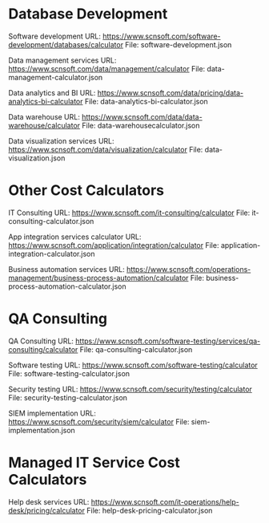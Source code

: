 Database Development
=============================
Software development
URL: https://www.scnsoft.com/software-development/databases/calculator
File: software-development.json

Data management services
URL: https://www.scnsoft.com/data/management/calculator
File: data-management-calculator.json

Data analytics and BI
URL: https://www.scnsoft.com/data/pricing/data-analytics-bi-calculator
File: data-analytics-bi-calculator.json

Data warehouse
URL: https://www.scnsoft.com/data/data-warehouse/calculator
File: data-warehousecalculator.json

Data visualization services
URL: https://www.scnsoft.com/data/visualization/calculator
File: data-visualization.json


Other Cost Calculators
========================
IT Consulting
URL: https://www.scnsoft.com/it-consulting/calculator
File: it-consulting-calculator.json

App integration services calculator
URL: https://www.scnsoft.com/application/integration/calculator
File: application-integration-calculator.json

Business automation services
URL: https://www.scnsoft.com/operations-management/business-process-automation/calculator
File: business-process-automation-calculator.json


QA Consulting 
=================
QA Consulting
URL: https://www.scnsoft.com/software-testing/services/qa-consulting/calculator
File: qa-consulting-calculator.json

Software testing
URL: https://www.scnsoft.com/software-testing/calculator
File: software-testing-calculator.json

Security testing
URL: https://www.scnsoft.com/security/testing/calculator
File: security-testing-calculator.json

SIEM implementation
URL: https://www.scnsoft.com/security/siem/calculator
File: siem-implementation.json


Managed IT Service Cost Calculators
=====================================
Help desk services
URL: https://www.scnsoft.com/it-operations/help-desk/pricing/calculator
File: help-desk-pricing-calculator.json





